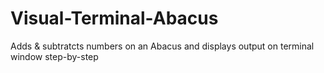 # Visual-Terminal-Abacus
Adds &amp; subtratcts numbers on an Abacus and displays output on terminal window step-by-step
